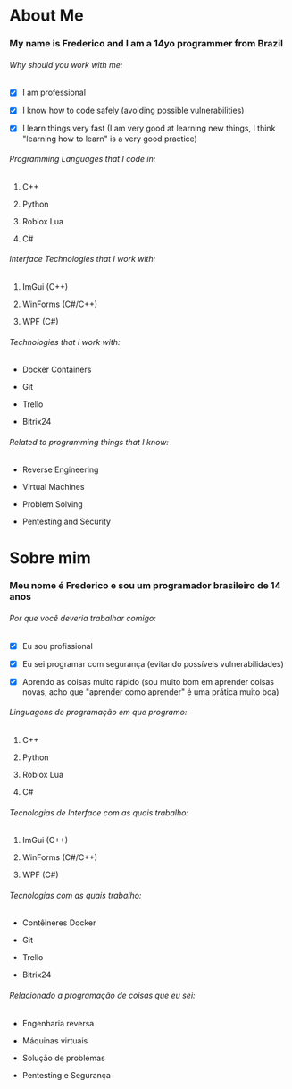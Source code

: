 # About Me

### My name is Frederico and I am a 14yo programmer from Brazil

###### Why should you work with me:

- [x] I am professional
  
- [x] I know how to code safely (avoiding possible vulnerabilities)
  
- [x] I learn things very fast (I am very good at learning new things, I think "learning how to learn" is a very good practice)
  

###### Programming Languages that I code in:

1. C++
  
2. Python
  
3. Roblox Lua
  
4. C#
  

###### Interface Technologies that I work with:

1. ImGui (C++)
  
2. WinForms (C#/C++)
  
3. WPF (C#)
  

###### Technologies that I work with:

- Docker Containers
  
- Git
  
- Trello
  
- Bitrix24
  

###### Related to programming things that I know:

- Reverse Engineering
  
- Virtual Machines
  
- Problem Solving
  
- Pentesting and Security

# Sobre mim

### Meu nome é Frederico e sou um programador brasileiro de 14 anos

###### Por que você deveria trabalhar comigo:

- [x] Eu sou profissional
  
- [x] Eu sei programar com segurança (evitando possíveis vulnerabilidades)
  
- [x] Aprendo as coisas muito rápido (sou muito bom em aprender coisas novas, acho que "aprender como aprender" é uma prática muito boa)
  

###### Linguagens de programação em que programo:

1. C++
  
2. Python
  
3. Roblox Lua
  
4. C#
  

###### Tecnologias de Interface com as quais trabalho:

1. ImGui (C++)
  
2. WinForms (C#/C++)
  
3. WPF (C#)
  

###### Tecnologias com as quais trabalho:

- Contêineres Docker
  
- Git
  
- Trello
  
- Bitrix24
  

###### Relacionado a programação de coisas que eu sei:

- Engenharia reversa
  
- Máquinas virtuais
  
- Solução de problemas
  
- Pentesting e Segurança
